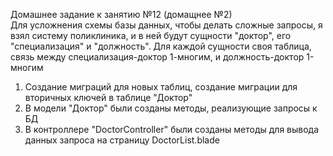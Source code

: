 Домашнее задание к занятию №12 (домащнее №2) <br>
Для усложнения схемы базы данных, чтобы делать сложные запросы, я взял систему поликлиника, и в ней будут сущности "доктор", его "специализация" и "должность". Для каждой сущности своя таблица, связь между специализация-доктор 1-многим, и должность-доктор 1-многим <br>
1. Создание миграций для новых таблиц, создание миграции для вторичных ключей в таблице "Доктор" <br>
2. В модели "Доктор" были созданы методы, реализующие запросы к БД
3. В контроллере "DoctorController" были созданы методы для вывода данных запроса на страницу DoctorList.blade
